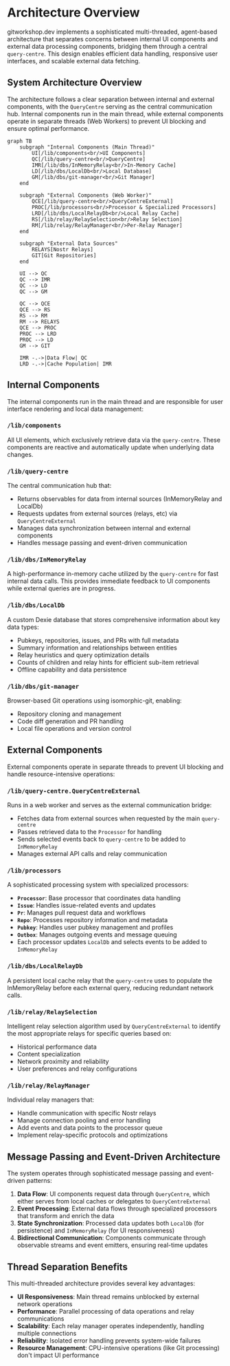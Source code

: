 # Architecture Overview

gitworkshop.dev implements a sophisticated multi-threaded, agent-based architecture that separates concerns between internal UI components and external data processing components, bridging them through a central `query-centre`. This design enables efficient data handling, responsive user interfaces, and scalable external data fetching.

## System Architecture Overview

The architecture follows a clear separation between internal and external components, with the `QueryCentre` serving as the central communication hub. Internal components run in the main thread, while external components operate in separate threads (Web Workers) to prevent UI blocking and ensure optimal performance.

```mermaid
graph TB
    subgraph "Internal Components (Main Thread)"
        UI[/lib/components<br/>UI Components]
        QC[/lib/query-centre<br/>QueryCentre]
        IMR[/lib/dbs/InMemoryRelay<br/>In-Memory Cache]
        LD[/lib/dbs/LocalDb<br/>Local Database]
        GM[/lib/dbs/git-manager<br/>Git Manager]
    end

    subgraph "External Components (Web Worker)"
        QCE[/lib/query-centre<br/>QueryCentreExternal]
        PROC[/lib/processors<br/>Processor & Specialized Processors]
        LRD[/lib/dbs/LocalRelayDb<br/>Local Relay Cache]
        RS[/lib/relay/RelaySelection<br/>Relay Selection]
        RM[/lib/relay/RelayManager<br/>Per-Relay Manager]
    end

    subgraph "External Data Sources"
        RELAYS[Nostr Relays]
        GIT[Git Repositories]
    end

    UI --> QC
    QC --> IMR
    QC --> LD
    QC --> GM

    QC --> QCE
    QCE --> RS
    RS --> RM
    RM --> RELAYS
    QCE --> PROC
    PROC --> LRD
    PROC --> LD
    GM --> GIT

    IMR -.->|Data Flow| QC
    LRD -.->|Cache Population| IMR
```

## Internal Components

The internal components run in the main thread and are responsible for user interface rendering and local data management:

### `/lib/components`

All UI elements, which exclusively retrieve data via the `query-centre`. These components are reactive and automatically update when underlying data changes.

### `/lib/query-centre`

The central communication hub that:

- Returns observables for data from internal sources (InMemoryRelay and LocalDb)
- Requests updates from external sources (relays, etc) via `QueryCentreExternal`
- Manages data synchronization between internal and external components
- Handles message passing and event-driven communication

### `/lib/dbs/InMemoryRelay`

A high-performance in-memory cache utilized by the `query-centre` for fast internal data calls. This provides immediate feedback to UI components while external queries are in progress.

### `/lib/dbs/LocalDb`

A custom Dexie database that stores comprehensive information about key data types:

- Pubkeys, repositories, issues, and PRs with full metadata
- Summary information and relationships between entities
- Relay heuristics and query optimization details
- Counts of children and relay hints for efficient sub-item retrieval
- Offline capability and data persistence

### `/lib/dbs/git-manager`

Browser-based Git operations using isomorphic-git, enabling:

- Repository cloning and management
- Code diff generation and PR handling
- Local file operations and version control

## External Components

External components operate in separate threads to prevent UI blocking and handle resource-intensive operations:

### `/lib/query-centre.QueryCentreExternal`

Runs in a web worker and serves as the external communication bridge:

- Fetches data from external sources when requested by the main `query-centre`
- Passes retrieved data to the `Processor` for handling
- Sends selected events back to `query-centre` to be added to `InMemoryRelay`
- Manages external API calls and relay communication

### `/lib/processors`

A sophisticated processing system with specialized processors:

- **`Processor`**: Base processor that coordinates data handling
- **`Issue`**: Handles issue-related events and updates
- **`Pr`**: Manages pull request data and workflows
- **`Repo`**: Processes repository information and metadata
- **`Pubkey`**: Handles user pubkey management and profiles
- **`Outbox`**: Manages outgoing events and message queuing
- Each processor updates `LocalDb` and selects events to be added to `InMemoryRelay`

### `/lib/dbs/LocalRelayDb`

A persistent local cache relay that the `query-centre` uses to populate the InMemoryRelay before each external query, reducing redundant network calls.

### `/lib/relay/RelaySelection`

Intelligent relay selection algorithm used by `QueryCentreExternal` to identify the most appropriate relays for specific queries based on:

- Historical performance data
- Content specialization
- Network proximity and reliability
- User preferences and relay configurations

### `/lib/relay/RelayManager`

Individual relay managers that:

- Handle communication with specific Nostr relays
- Manage connection pooling and error handling
- Add events and data points to the processor queue
- Implement relay-specific protocols and optimizations

## Message Passing and Event-Driven Architecture

The system operates through sophisticated message passing and event-driven patterns:

1. **Data Flow**: UI components request data through `QueryCentre`, which either serves from local caches or delegates to `QueryCentreExternal`
2. **Event Processing**: External data flows through specialized processors that transform and enrich the data
3. **State Synchronization**: Processed data updates both `LocalDb` (for persistence) and `InMemoryRelay` (for UI responsiveness)
4. **Bidirectional Communication**: Components communicate through observable streams and event emitters, ensuring real-time updates

## Thread Separation Benefits

This multi-threaded architecture provides several key advantages:

- **UI Responsiveness**: Main thread remains unblocked by external network operations
- **Performance**: Parallel processing of data operations and relay communications
- **Scalability**: Each relay manager operates independently, handling multiple connections
- **Reliability**: Isolated error handling prevents system-wide failures
- **Resource Management**: CPU-intensive operations (like Git processing) don't impact UI performance
